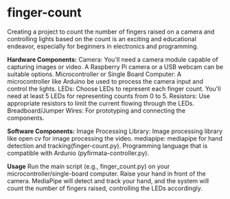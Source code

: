 # finger-count
Creating a project to count the number of fingers raised on a camera and controlling lights based on the count is an exciting and educational endeavor, especially for beginners in electronics and programming.

**Hardware Components:**
Camera: You'll need a camera module capable of capturing images or video. A Raspberry Pi camera or a USB webcam can be suitable options.
Microcontroller or Single Board Computer: A microcontroller like Arduino  be used to process the camera input and control the lights.
LEDs: Choose LEDs to represent each finger count. You'll need at least 5 LEDs for representing counts from 0 to 5.
Resistors: Use appropriate resistors to limit the current flowing through the LEDs.
Breadboard/Jumper Wires: For prototyping and connecting the components.

**Software Components:**
Image Processing Library: Image processing library like open cv for image processing the video.
mediapipe: mediapipe for hand detection and tracking(finger-count.py).
Programming language that is compatible with Ardunio (pyfirmata-controller.py).


**Usage**
Run the main script (e.g., finger_count.py) on your microcontroller/single-board computer.
Raise your hand in front of the camera.
MediaPipe will detect and track your hand, and the system will count the number of fingers raised, controlling the LEDs accordingly.
